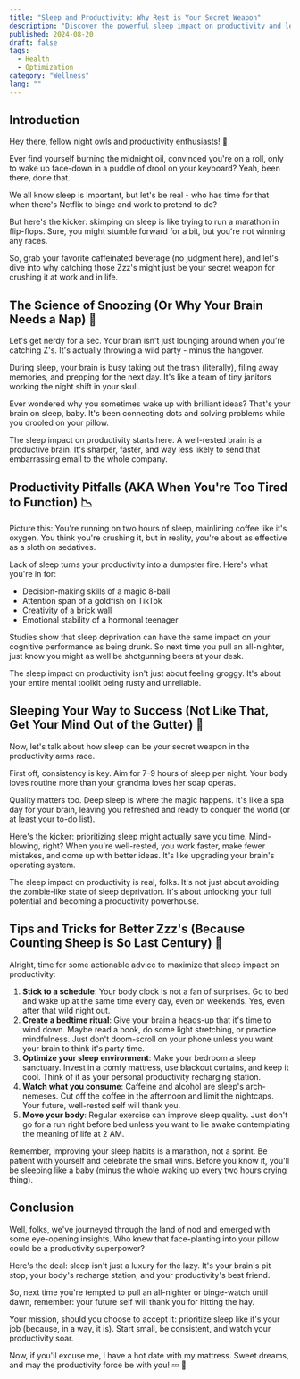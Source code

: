 ```yaml
---
title: "Sleep and Productivity: Why Rest is Your Secret Weapon"
description: "Discover the powerful sleep impact on productivity and learn how to boost your performance with better rest. Unlock your potential with our science-backed tips!"
published: 2024-08-20
draft: false
tags:
  - Health
  - Optimization
category: "Wellness"
lang: ""
---
```



## Introduction

Hey there, fellow night owls and productivity enthusiasts! 👋

Ever find yourself burning the midnight oil, convinced you're on a roll, only to wake up face-down in a puddle of drool on your keyboard? Yeah, been there, done that.

We all know sleep is important, but let's be real - who has time for that when there's Netflix to binge and work to pretend to do?


But here's the kicker: skimping on sleep is like trying to run a marathon in flip-flops. Sure, you might stumble forward for a bit, but you're not winning any races.

So, grab your favorite caffeinated beverage (no judgment here), and let's dive into why catching those Zzz's might just be your secret weapon for crushing it at work and in life.

## The Science of Snoozing (Or Why Your Brain Needs a Nap) 🧠

Let's get nerdy for a sec. Your brain isn't just lounging around when you're catching Z's. It's actually throwing a wild party - minus the hangover.

During sleep, your brain is busy taking out the trash (literally), filing away memories, and prepping for the next day. It's like a team of tiny janitors working the night shift in your skull.

Ever wondered why you sometimes wake up with brilliant ideas? That's your brain on sleep, baby. It's been connecting dots and solving problems while you drooled on your pillow.

The sleep impact on productivity starts here. A well-rested brain is a productive brain. It's sharper, faster, and way less likely to send that embarrassing email to the whole company.

## Productivity Pitfalls (AKA When You're Too Tired to Function) 📉

Picture this: You're running on two hours of sleep, mainlining coffee like it's oxygen. You think you're crushing it, but in reality, you're about as effective as a sloth on sedatives.

Lack of sleep turns your productivity into a dumpster fire. Here's what you're in for:

- Decision-making skills of a magic 8-ball
- Attention span of a goldfish on TikTok
- Creativity of a brick wall
- Emotional stability of a hormonal teenager

Studies show that sleep deprivation can have the same impact on your cognitive performance as being drunk. So next time you pull an all-nighter, just know you might as well be shotgunning beers at your desk.

The sleep impact on productivity isn't just about feeling groggy. It's about your entire mental toolkit being rusty and unreliable.

## Sleeping Your Way to Success (Not Like That, Get Your Mind Out of the Gutter) 💼

Now, let's talk about how sleep can be your secret weapon in the productivity arms race.

First off, consistency is key. Aim for 7-9 hours of sleep per night. Your body loves routine more than your grandma loves her soap operas.

Quality matters too. Deep sleep is where the magic happens. It's like a spa day for your brain, leaving you refreshed and ready to conquer the world (or at least your to-do list).

Here's the kicker: prioritizing sleep might actually save you time. Mind-blowing, right? When you're well-rested, you work faster, make fewer mistakes, and come up with better ideas. It's like upgrading your brain's operating system.

The sleep impact on productivity is real, folks. It's not just about avoiding the zombie-like state of sleep deprivation. It's about unlocking your full potential and becoming a productivity powerhouse.

## Tips and Tricks for Better Zzz's (Because Counting Sheep is So Last Century) 🐑

Alright, time for some actionable advice to maximize that sleep impact on productivity:

1. **Stick to a schedule**: Your body clock is not a fan of surprises. Go to bed and wake up at the same time every day, even on weekends. Yes, even after that wild night out.
2. **Create a bedtime ritual**: Give your brain a heads-up that it's time to wind down. Maybe read a book, do some light stretching, or practice mindfulness. Just don't doom-scroll on your phone unless you want your brain to think it's party time.
3. **Optimize your sleep environment**: Make your bedroom a sleep sanctuary. Invest in a comfy mattress, use blackout curtains, and keep it cool. Think of it as your personal productivity recharging station.
4. **Watch what you consume**: Caffeine and alcohol are sleep's arch-nemeses. Cut off the coffee in the afternoon and limit the nightcaps. Your future, well-rested self will thank you.
5. **Move your body**: Regular exercise can improve sleep quality. Just don't go for a run right before bed unless you want to lie awake contemplating the meaning of life at 2 AM.

Remember, improving your sleep habits is a marathon, not a sprint. Be patient with yourself and celebrate the small wins. Before you know it, you'll be sleeping like a baby (minus the whole waking up every two hours crying thing).

## Conclusion

Well, folks, we've journeyed through the land of nod and emerged with some eye-opening insights. Who knew that face-planting into your pillow could be a productivity superpower?

Here's the deal: sleep isn't just a luxury for the lazy. It's your brain's pit stop, your body's recharge station, and your productivity's best friend.

So, next time you're tempted to pull an all-nighter or binge-watch until dawn, remember: your future self will thank you for hitting the hay.

Your mission, should you choose to accept it: prioritize sleep like it's your job (because, in a way, it is). Start small, be consistent, and watch your productivity soar.

Now, if you'll excuse me, I have a hot date with my mattress. Sweet dreams, and may the productivity force be with you! 💤 🚀
